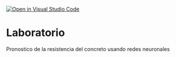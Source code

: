 [![Open in Visual Studio Code](https://classroom.github.com/assets/open-in-vscode-c66648af7eb3fe8bc4f294546bfd86ef473780cde1dea487d3c4ff354943c9ae.svg)](https://classroom.github.com/online_ide?assignment_repo_id=9473229&assignment_repo_type=AssignmentRepo)
# Laboratorio
Pronostico de la resistencia del concreto usando redes neuronales
